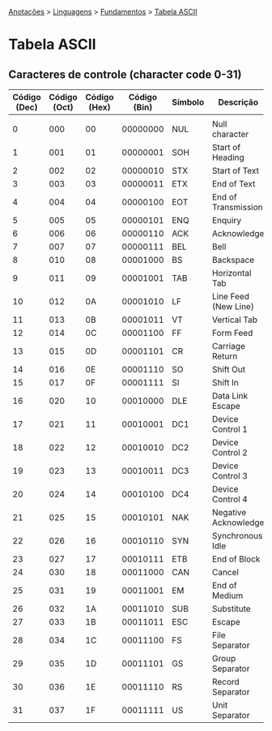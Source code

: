<link rel="stylesheet" type="text/css" href="../../CSS/dark-theme.css">

[Anotações](../../) > [Linguagens](../Index.md) > [Fundamentos](./Index.md) > [Tabela ASCII](./ASCII.md)

# Tabela ASCII

## Caracteres de controle (character code 0-31)
|Código (Dec)|Código (Oct)|Código (Hex)|Código (Bin)|Símbolo|Descrição|
|-----|-------|-----|------|-----|------|
|||||||
|0|000|00|00000000|NUL|Null character|
|1|001|01|00000001|SOH|Start of Heading|
|2|002|02|00000010|STX|Start of Text|
|3|003|03|00000011|ETX|End of Text|
|4|004|04|00000100|EOT|End of Transmission|
|5|005|05|00000101|ENQ|Enquiry|
|6|006|06|00000110|ACK|Acknowledge|
|7|007|07|00000111|BEL|Bell|
|8|010|08|00001000|BS|Backspace|
|9|011|09|00001001|TAB|Horizontal Tab|
|10|012|0A|00001010|LF|Line Feed (New Line)|
|11|013|0B|00001011|VT|Vertical Tab|
|12|014|0C|00001100|FF|Form Feed|
|13|015|0D|00001101|CR|Carriage Return|
|14|016|0E|00001110|SO|Shift Out|
|15|017|0F|00001111|SI|Shift In|
|16|020|10|00010000|DLE|Data Link Escape|
|17|021|11|00010001|DC1|Device Control 1|
|18|022|12|00010010|DC2|Device Control 2|
|19|023|13|00010011|DC3|Device Control 3|
|20|024|14|00010100|DC4|Device Control 4|
|21|025|15|00010101|NAK|Negative Acknowledge|
|22|026|16|00010110|SYN|Synchronous Idle|
|23|027|17|00010111|ETB|End of Block|
|24|030|18|00011000|CAN|Cancel|
|25|031|19|00011001|EM|End of Medium|
|26|032|1A|00011010|SUB|Substitute|
|27|033|1B|00011011|ESC|Escape|
|28|034|1C|00011100|FS|File Separator|
|29|035|1D|00011101|GS|Group Separator|
|30|036|1E|00011110|RS|Record Separator|
|31|037|1F|00011111|US|Unit Separator|

